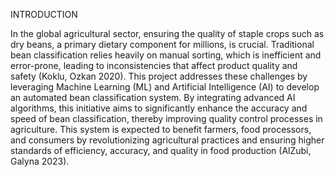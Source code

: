 INTRODUCTION

In the global agricultural sector, ensuring the quality of staple crops such as dry beans, a primary dietary component for millions, is crucial. Traditional bean classification relies heavily on manual sorting, which is inefficient and error-prone, leading to inconsistencies that affect product quality and safety (Koklu, Ozkan 2020). This project addresses these challenges by leveraging Machine Learning (ML) and Artificial Intelligence (AI) to develop an automated bean classification system. By integrating advanced AI algorithms, this initiative aims to significantly enhance the accuracy and speed of bean classification, thereby improving quality control processes in agriculture. This system is expected to benefit farmers, food processors, and consumers by revolutionizing agricultural practices and ensuring higher standards of efficiency, accuracy, and quality in food production (AlZubi, Galyna 2023).

